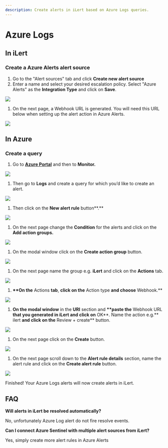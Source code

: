 ```yaml
---
description: Create alerts in iLert based on Azure Logs queries.
---
```


# Azure Logs

## In iLert <a href="#in-ilert" id="in-ilert"></a>

### Create a Azure Alerts alert source <a href="#create-alert-source" id="create-alert-source"></a>

1. Go to the "Alert sources" tab and click **Create new alert source**
2. Enter a name and select your desired escalation policy. Select "Azure Alerts" as the **Integration Type** and click on **Save**.

![](<../../.gitbook/assets/ilert (35).png>)

1. On the next page, a Webhook URL is generated. You will need this URL below when setting up the alert action in Azure Alerts.

![](<../../.gitbook/assets/ilert (34).png>)

## In Azure <a href="#in-splunk" id="in-splunk"></a>

### Create a query <a href="#create-action-sequences" id="create-action-sequences"></a>

1. Go to [**Azure Portal**](https://portal.azure.com) and then to **Monitor.**&#x20;

![](<../../.gitbook/assets/home\_-\_microsoft\_azure (5).png>)

1. Then go to **Logs** and create a query for which you’d like to create an alert.

![](../../.gitbook/assets/monitor\_-\_microsoft\_azure.png)

1. Then click on the **New alert rule** button**.**

![](../../.gitbook/assets/logs\_-\_microsoft\_azure.png)

1. On the next page change the **Condition** for the alerts and click on the **Add action groups.**

![](../../.gitbook/assets/1.png)

1. On the modal window click on the **Create action group** button.

![](../../.gitbook/assets/2.png)

1. On the next page name the group e.g. **iLert** and click on the **Actions** tab.

![](../../.gitbook/assets/3.png)

1. **\*\*On the** Actions **tab**, **click on the** Action type **and choose** Webhook.\*\*

![](../../.gitbook/assets/4.png)

1. **On the modal window** in the **URI** section and **\*\*paste the** Webhook URL **that you generated in iLert and click on** OK**. Name the action e.g.** ilert **and click on the** Review + create\*\* button.

![](../../.gitbook/assets/5.png)

1. On the next page click on the **Create** button.

![](<../../.gitbook/assets/6 (1).png>)

1. On the next page scroll down to the **Alert rule details** section, name the alert rule and click on the **Create alert rule** button.

![](../../.gitbook/assets/7.png)

Finished! Your Azure Logs alerts will now create alerts in iLert.

## FAQ <a href="#faq" id="faq"></a>

**Will alerts in iLert be resolved automatically?**

No, unfortunately Azure Log alert do not fire resolve events.

**Can I connect Azure Sentinel with multiple alert sources from iLert?**

Yes, simply create more alert rules in Azure Alerts
